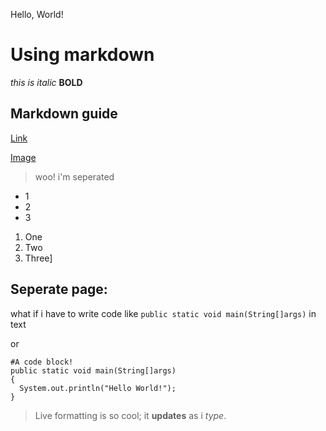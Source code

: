 Hello, World!

# Using markdown
  *this is italic*
  **BOLD**
  
## Markdown guide
[Link](https://www.markdownguide.org/getting-started/)

[Image](cse15limg.png)

> woo! i'm seperated

* 1
* 2
* 3

1. One
2. Two
3. Three]

Seperate page:
---
what if i have to write code like `public static void main(String[]args)` in text

or

```
#A code block!
public static void main(String[]args)
{
  System.out.println("Hello World!");
}
```


> Live formatting is so cool; it **updates** as i _type_.